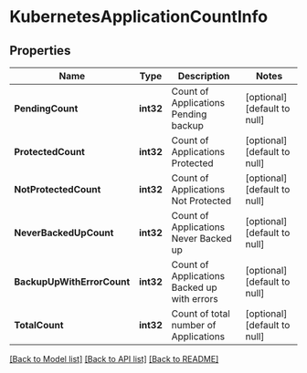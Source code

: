 # KubernetesApplicationCountInfo

## Properties
Name | Type | Description | Notes
------------ | ------------- | ------------- | -------------
**PendingCount** | **int32** | Count of Applications Pending backup | [optional] [default to null]
**ProtectedCount** | **int32** | Count of Applications Protected | [optional] [default to null]
**NotProtectedCount** | **int32** | Count of Applications Not Protected | [optional] [default to null]
**NeverBackedUpCount** | **int32** | Count of Applications Never Backed up | [optional] [default to null]
**BackupUpWithErrorCount** | **int32** | Count of Applications Backed up with errors | [optional] [default to null]
**TotalCount** | **int32** | Count of total number of Applications | [optional] [default to null]

[[Back to Model list]](../README.md#documentation-for-models) [[Back to API list]](../README.md#documentation-for-api-endpoints) [[Back to README]](../README.md)


